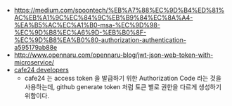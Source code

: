 - https://medium.com/spoontech/%EB%A7%88%EC%9D%B4%ED%81%AC%EB%A1%9C%EC%84%9C%EB%B9%84%EC%8A%A4-%EA%B5%AC%EC%A1%B0-msa-%EC%9D%98-%EC%9D%B8%EC%A6%9D-%EB%B0%8F-%EC%9D%B8%EA%B0%80-authorization-authentication-a595179ab88e
- http://www.opennaru.com/opennaru-blog/jwt-json-web-token-with-microservice/
- [cafe24 developers](https://developers.cafe24.com/app/front/develop/oauth/token)
  - cafe24 는 access token 을 발급하기 위한 Authorization Code 라는 것을 사용하는데, github generate token 처럼 토큰 별로 권한을 다르게 생성하기 위함이다.
